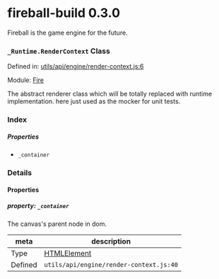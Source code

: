 
# fireball-build 0.3.0

Fireball is the game engine for the future.

### `_Runtime.RenderContext` Class


Defined in: [utils/api/engine/render-context.js:6](../files/utils/api/engine/render-context.js.js)

Module: [Fire](../modules/Fire.md)




The abstract renderer class which will be totally replaced with runtime implementation.
here just used as the mocker for unit tests.

### Index

##### Properties

  - `_container`







### Details


#### Properties



##### property: `_container`

The canvas's parent node in dom.

| meta | description |
|------|-------------|
| Type | <a href="https://developer.mozilla.org/en/Document_Object_Model_(DOM)/HTMLElement" class="crosslink external" target="_blank">HTMLElement</a> |
| Defined | `utils/api/engine/render-context.js:40` |






